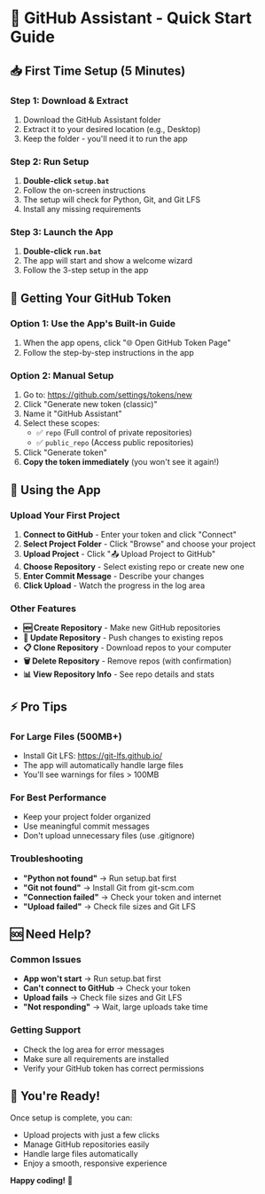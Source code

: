 # 🚀 GitHub Assistant - Quick Start Guide

## 📥 **First Time Setup (5 Minutes)**

### **Step 1: Download & Extract**
1. Download the GitHub Assistant folder
2. Extract it to your desired location (e.g., Desktop)
3. Keep the folder - you'll need it to run the app

### **Step 2: Run Setup**
1. **Double-click `setup.bat`**
2. Follow the on-screen instructions
3. The setup will check for Python, Git, and Git LFS
4. Install any missing requirements

### **Step 3: Launch the App**
1. **Double-click `run.bat`**
2. The app will start and show a welcome wizard
3. Follow the 3-step setup in the app

## 🔑 **Getting Your GitHub Token**

### **Option 1: Use the App's Built-in Guide**
1. When the app opens, click "🌐 Open GitHub Token Page"
2. Follow the step-by-step instructions in the app

### **Option 2: Manual Setup**
1. Go to: https://github.com/settings/tokens/new
2. Click "Generate new token (classic)"
3. Name it "GitHub Assistant"
4. Select these scopes:
   - ✅ `repo` (Full control of private repositories)
   - ✅ `public_repo` (Access public repositories)
5. Click "Generate token"
6. **Copy the token immediately** (you won't see it again!)

## 🎯 **Using the App**

### **Upload Your First Project**
1. **Connect to GitHub** - Enter your token and click "Connect"
2. **Select Project Folder** - Click "Browse" and choose your project
3. **Upload Project** - Click "📤 Upload Project to GitHub"
4. **Choose Repository** - Select existing repo or create new one
5. **Enter Commit Message** - Describe your changes
6. **Click Upload** - Watch the progress in the log area

### **Other Features**
- **🆕 Create Repository** - Make new GitHub repositories
- **🔄 Update Repository** - Push changes to existing repos
- **📋 Clone Repository** - Download repos to your computer
- **🗑️ Delete Repository** - Remove repos (with confirmation)
- **📊 View Repository Info** - See repo details and stats

## ⚡ **Pro Tips**

### **For Large Files (500MB+)**
- Install Git LFS: https://git-lfs.github.io/
- The app will automatically handle large files
- You'll see warnings for files > 100MB

### **For Best Performance**
- Keep your project folder organized
- Use meaningful commit messages
- Don't upload unnecessary files (use .gitignore)

### **Troubleshooting**
- **"Python not found"** → Run setup.bat first
- **"Git not found"** → Install Git from git-scm.com
- **"Connection failed"** → Check your token and internet
- **"Upload failed"** → Check file sizes and Git LFS

## 🆘 **Need Help?**

### **Common Issues**
- **App won't start** → Run setup.bat first
- **Can't connect to GitHub** → Check your token
- **Upload fails** → Check file sizes and Git LFS
- **"Not responding"** → Wait, large uploads take time

### **Getting Support**
- Check the log area for error messages
- Make sure all requirements are installed
- Verify your GitHub token has correct permissions

## 🎉 **You're Ready!**

Once setup is complete, you can:
- Upload projects with just a few clicks
- Manage GitHub repositories easily
- Handle large files automatically
- Enjoy a smooth, responsive experience

**Happy coding!** 🚀
